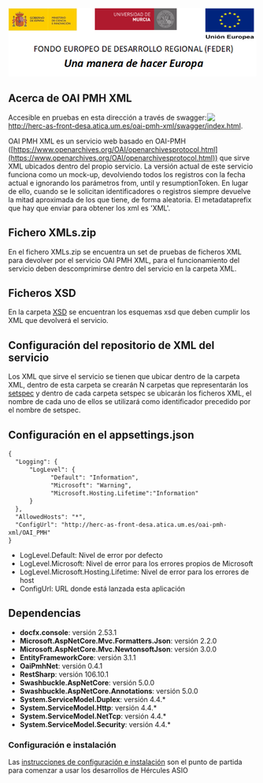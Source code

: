![](./Docs/Images/CabeceraDocumentosMD.png)

## Acerca de OAI PMH XML
[<img align="right" width="100px" src="https://dotnetfoundation.org/img/logo_big.svg" />](https://dotnetfoundation.org/projects?searchquery=IdentityServer&type=project)

Accesible en pruebas en esta dirección a través de swagger: http://herc-as-front-desa.atica.um.es/oai-pmh-xml/swagger/index.html.

OAI PMH XML es un servicio web basado en OAI-PMH ([https://www.openarchives.org/OAI/openarchivesprotocol.html](https://www.openarchives.org/OAI/openarchivesprotocol.html)) que sirve XML ubicados dentro del propio servicio. La versión actual de este servicio funciona como un mock-up, devolviendo todos los registros con la fecha actual e ignorando los parámetros from, until y resumptionToken. En lugar de ello, cuando se le solicitan identificadores o registros siempre devuelve la mitad aproximada de los que tiene, de forma aleatoria. El metadataprefix que hay que enviar para obtener los xml es 'XML'.


## Fichero XMLs.zip
En el fichero XMLs.zip se encuentra un set de pruebas de ficheros XML para devolver por el servicio OAI PMH XML, para el funcionamiento del servicio deben descomprimirse dentro del servicio en la carpeta XML.

## Ficheros XSD
En la carpeta [XSD](https://github.com/HerculesCRUE/oai-pmh/blob/master/XSD) se encuentran los esquemas xsd que deben cumplir los XML que devolverá el servicio.

## Configuración del repositorio de XML del servicio
Los XML que sirve el servicio se tienen que ubicar dentro de la carpeta XML, dentro de esta carpeta se crearán N carpetas que representarán los [setspec](https://www.openarchives.org/OAI/openarchivesprotocol.html#Set) y dentro de cada carpeta setspec se ubicarán los ficheros XML, el nombre de cada uno de ellos se utilizará como identificador precedido por el nombre de setspec.

## Configuración en el appsettings.json
    {
      "Logging": {
          "LogLevel": {
                "Default": "Information",
                "Microsoft": "Warning",
                "Microsoft.Hosting.Lifetime":"Information"
          }
      },
      "AllowedHosts": "*",
      "ConfigUrl": "http://herc-as-front-desa.atica.um.es/oai-pmh-xml/OAI_PMH"
    }
 - LogLevel.Default: Nivel de error por defecto
 - LogLevel.Microsoft: Nivel de error para los errores propios de Microsoft
 - LogLevel.Microsoft.Hosting.Lifetime: Nivel de error para los errores de host
 - ConfigUrl: URL donde está lanzada esta aplicación 

## Dependencias

- **docfx.console**: versión 2.53.1
- **Microsoft.AspNetCore.Mvc.Formatters.Json**: versión 2.2.0
- **Microsoft.AspNetCore.Mvc.NewtonsoftJson**: versión 3.0.0
- **EntityFrameworkCore**: versión 3.1.1
- **OaiPmhNet**: versión 0.4.1
- **RestSharp**: versión 106.10.1
- **Swashbuckle.AspNetCore**: versión 5.0.0
- **Swashbuckle.AspNetCore.Annotations**: versión 5.0.0
- **System.ServiceModel.Duplex**: versión 4.4.*
- **System.ServiceModel.Http**: versión 4.4.*
- **System.ServiceModel.NetTcp**: versión 4.4.*
- **System.ServiceModel.Security**: versión 4.4.*

### Configuración e instalación

Las [instrucciones de configuración e instalación](https://github.com/HerculesCRUE/oai-pmh/blob/master/Docs/Configuraci%C3%B3n%20e%20Instalaci%C3%B3n.md) son el punto de partida para comenzar a usar los desarrollos de Hércules ASIO
